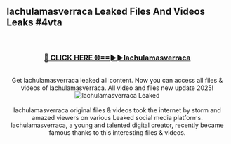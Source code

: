 ## lachulamasverraca Leaked Files And Videos Leaks #4vta
<br>
<div align="center">
<h3><a href="https://watchclip.my.id/lachulamasverraca" rel="nofollow">🔴 CLICK HERE 🌐==►►lachulamasverraca</a></h3>
<br>
Get lachulamasverraca leaked all content. Now you can access all files & videos of lachulamasverraca. All video and files new update 2025!
<br>
<a href="https://watchclip.my.id/lachulamasverraca" rel="nofollow" data-target="animated-image.originalLink"><img src="https://i.ibb.co.com/WyWwxjT/player-gif2.gif" alt="lachulamasverraca Leaked" style="max-width: 100%; display: inline-block;" data-target="animated-image.originalImage"></a>
<br><br>
lachulamasverraca original files & videos took the internet by storm and amazed viewers on various Leaked social media platforms. lachulamasverraca, a young and talented digital creator, recently became famous thanks to this interesting files & videos.
</div>
<br>